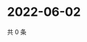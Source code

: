 # 2022-06-02

共 0 条

<!-- BEGIN WEIBO -->
<!-- 最后更新时间 Thu Jun 02 2022 15:17:59 GMT+0800 (China Standard Time) -->

<!-- END WEIBO -->
